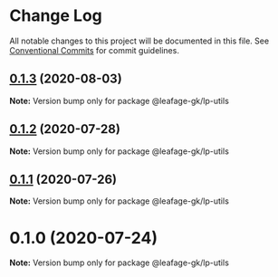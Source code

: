 # Change Log

All notable changes to this project will be documented in this file.
See [Conventional Commits](https://conventionalcommits.org) for commit guidelines.

## [0.1.3](https://github.com/leafage-gk/leafage-libs/compare/@leafage-gk/lp-utils@0.1.2...@leafage-gk/lp-utils@0.1.3) (2020-08-03)

**Note:** Version bump only for package @leafage-gk/lp-utils

## [0.1.2](https://github.com/leafage-gk/leafage-libs/compare/@leafage-gk/lp-utils@0.1.1...@leafage-gk/lp-utils@0.1.2) (2020-07-28)

**Note:** Version bump only for package @leafage-gk/lp-utils

## [0.1.1](https://github.com/leafage-gk/leafage-libs/compare/@leafage-gk/lp-utils@0.1.0...@leafage-gk/lp-utils@0.1.1) (2020-07-26)

**Note:** Version bump only for package @leafage-gk/lp-utils

# 0.1.0 (2020-07-24)

**Note:** Version bump only for package @leafage-gk/lp-utils
